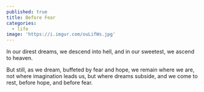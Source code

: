 ```yaml
---
published: true
title: Before Fear
categories:
  - life
image: 'https://i.imgur.com/ouLifWs.jpg'
---
```

In our direst dreams,
we descend into hell,
and in our sweetest,
we ascend to heaven.

But still,
as we dream,
buffeted by fear and hope,
we remain where we are,
not where imagination leads us,
but where dreams subside,
and we come to rest,
before hope,
and before fear.
